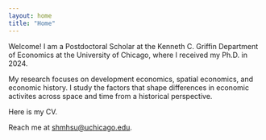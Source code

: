 ```yaml
---
layout: home
title: "Home"
---
```


Welcome! I am a Postdoctoral Scholar at the Kenneth C. Griffin Department of Economics at the University of Chicago, where I received my Ph.D. in 2024. 


My research focuses on development economics, spatial economics, and economic history. I study the factors that shape differences in economic activites across space and time from a historical perspective. 


Here is my CV.


Reach me at <a href="mailto:shmhsu@uchicago.edu">shmhsu@uchicago.edu</a>.
